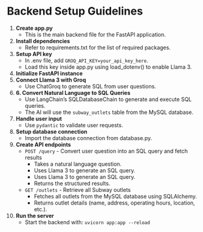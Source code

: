 # Backend Setup Guidelines
1. **Create app.py**
    - This is the main backend file for the FastAPI application.
2. **Install dependencies**
    - Refer to requirements.txt for the list of required packages.
3. **Setup API key**
    - In .env file, add `GROQ_API_KEY=your_api_key_here`.
    - Load this key inside app.py using load_dotenv() to enable Llama 3.
4. **Initialize FastAPI instance**
5. **Connect Llama 3 with Groq**
    - Use ChatGroq to generate SQL from user questions.
6. **6. Convert Natural Language to SQL Queries**
    - Use LangChain’s SQLDatabaseChain to generate and execute SQL queries.
    - The AI will use the `subway_outlets` table from the MySQL database.
7. **Handle user input**
    - Use `pydantic` to validate user requests.
8. **Setup database connection**
    - Import the database connection from database.py.
9. **Create API endpoints**
    - `POST /query` - Convert user question into an SQL query and fetch results
        - Takes a natural language question.
        - Uses Llama 3 to generate an SQL query.
        - Uses Llama 3 to generate an SQL query.
        - Returns the structured results.
    - `GET /outlets` - Retrieve all Subway outlets
        - Fetches all outlets from the MySQL database using SQLAlchemy.
        - Returns outlet details (name, address, operating hours, location, etc.).
10. **Run the server**
    - Start the backend with: `uvicorn app:app --reload`